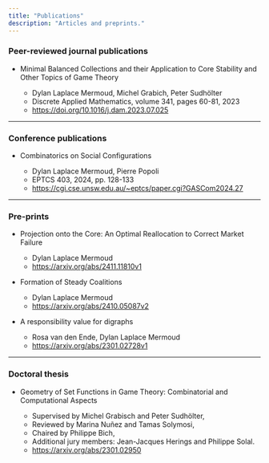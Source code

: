 ```yaml
---
title: "Publications"
description: "Articles and preprints."
---
```


### Peer-reviewed journal publications

- Minimal Balanced Collections and their Application to Core Stability and Other Topics of Game Theory

    - Dylan Laplace Mermoud, Michel Grabich, Peter Sudhölter
    - Discrete Applied Mathematics, volume 341, pages 60-81, 2023
    - https://doi.org/10.1016/j.dam.2023.07.025

---

### Conference publications

- Combinatorics on Social Configurations

    - Dylan Laplace Mermoud, Pierre Popoli
    - EPTCS 403, 2024, pp. 128-133
    - https://cgi.cse.unsw.edu.au/~eptcs/paper.cgi?GASCom2024.27

---

### Pre-prints

- Projection onto the Core: An Optimal Reallocation to Correct Market Failure

    - Dylan Laplace Mermoud
    - https://arxiv.org/abs/2411.11810v1 

- Formation of Steady Coalitions

    - Dylan Laplace Mermoud
    - https://arxiv.org/abs/2410.05087v2

- A responsibility value for digraphs

    - Rosa van den Ende, Dylan Laplace Mermoud
    - https://arxiv.org/abs/2301.02728v1 

--- 

### Doctoral thesis

- Geometry of Set Functions in Game Theory: Combinatorial and Computational Aspects

    - Supervised by Michel Grabisch and Peter Sudhölter,
    - Reviewed by Marina Nuñez and Tamas Solymosi,
    - Chaired by Philippe Bich, 
    - Additional jury members: Jean-Jacques Herings and Philippe Solal.
    - https://arxiv.org/abs/2301.02950 